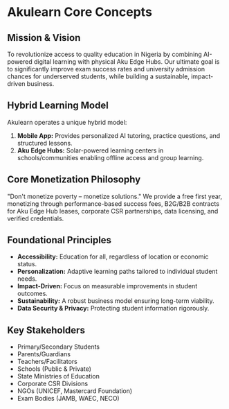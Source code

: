 # Akulearn Core Concepts

## Mission & Vision

To revolutionize access to quality education in Nigeria by combining AI-powered digital learning with physical Aku Edge Hubs. Our ultimate goal is to significantly improve exam success rates and university admission chances for underserved students, while building a sustainable, impact-driven business.

## Hybrid Learning Model

Akulearn operates a unique hybrid model:

1. **Mobile App:** Provides personalized AI tutoring, practice questions, and structured lessons.
2. **Aku Edge Hubs:** Solar-powered learning centers in schools/communities enabling offline access and group learning.

## Core Monetization Philosophy

"Don't monetize poverty – monetize solutions." We provide a free first year, monetizing through performance-based success fees, B2G/B2B contracts for Aku Edge Hub leases, corporate CSR partnerships, data licensing, and verified credentials.

## Foundational Principles

- **Accessibility:** Education for all, regardless of location or economic status.
- **Personalization:** Adaptive learning paths tailored to individual student needs.
- **Impact-Driven:** Focus on measurable improvements in student outcomes.
- **Sustainability:** A robust business model ensuring long-term viability.
- **Data Security & Privacy:** Protecting student information rigorously.

## Key Stakeholders

- Primary/Secondary Students
- Parents/Guardians
- Teachers/Facilitators
- Schools (Public & Private)
- State Ministries of Education
- Corporate CSR Divisions
- NGOs (UNICEF, Mastercard Foundation)
- Exam Bodies (JAMB, WAEC, NECO)

